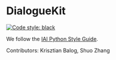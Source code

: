 # DialogueKit

[![Code style: black](https://img.shields.io/badge/code%20style-black-000000.svg)](https://github.com/psf/black)

We follow the [IAI Python Style Guide](https://github.com/iai-group/styleguide/tree/master/python).

Contributors: Krisztian Balog, Shuo Zhang 
